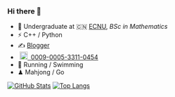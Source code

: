 ### Hi there 👋

- 🍻 Undergraduate at 🇨🇳 [ECNU](https://www.ecnu.edu.cn), _BSc in Mathematics_
- ⚡ C++ / Python
- ✍️&nbsp;[Blogger](https://blog.dishangti.com/)
- &nbsp;<img alt="ORCID logo" src="https://info.orcid.org/wp-content/uploads/2019/11/orcid_16x16.png" width="18" height="18" /><a href="https://orcid.org/0009-0005-3311-0454">&nbsp;&nbsp;0009-0005-3311-0454</a>
- 🏃 Running / Swimming
- ♟ Mahjong / Go

[![GitHub Stats](https://github-readme-stats.vercel.app/api?username=dishangti&show_icons=true&theme=tokyonight)]() [![Top Langs](https://github-readme-stats.vercel.app/api/top-langs/?username=dishangti&layout=compact&theme=tokyonight)](https://github.com/dishangti/github-readme-stats)
